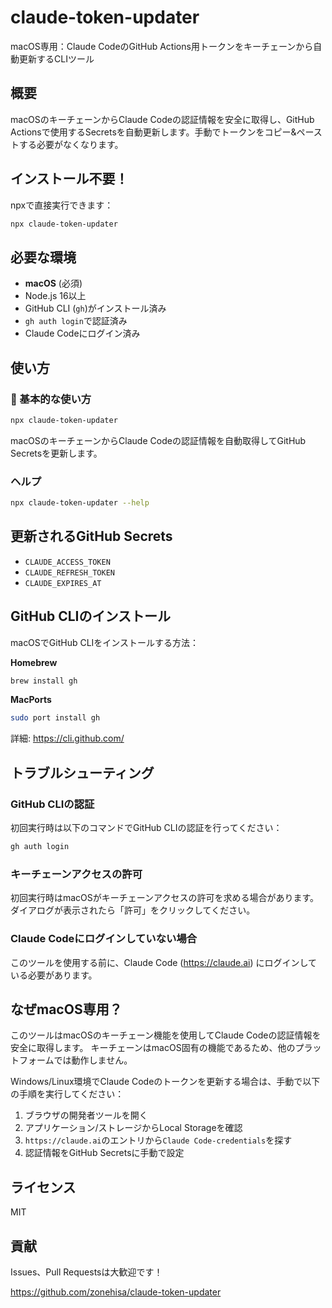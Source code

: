 # claude-token-updater

macOS専用：Claude CodeのGitHub Actions用トークンをキーチェーンから自動更新するCLIツール

## 概要

macOSのキーチェーンからClaude Codeの認証情報を安全に取得し、GitHub Actionsで使用するSecretsを自動更新します。手動でトークンをコピー&ペーストする必要がなくなります。

## インストール不要！

npxで直接実行できます：

```bash
npx claude-token-updater
```

## 必要な環境

- **macOS** (必須)
- Node.js 16以上
- GitHub CLI (`gh`)がインストール済み
- `gh auth login`で認証済み
- Claude Codeにログイン済み

## 使い方

### 🎯 基本的な使い方

```bash
npx claude-token-updater
```

macOSのキーチェーンからClaude Codeの認証情報を自動取得してGitHub Secretsを更新します。

### ヘルプ

```bash
npx claude-token-updater --help
```

## 更新されるGitHub Secrets

- `CLAUDE_ACCESS_TOKEN`
- `CLAUDE_REFRESH_TOKEN`
- `CLAUDE_EXPIRES_AT`

## GitHub CLIのインストール

macOSでGitHub CLIをインストールする方法：

**Homebrew**
```bash
brew install gh
```

**MacPorts**
```bash
sudo port install gh
```

詳細: https://cli.github.com/

## トラブルシューティング

### GitHub CLIの認証

初回実行時は以下のコマンドでGitHub CLIの認証を行ってください：

```bash
gh auth login
```

### キーチェーンアクセスの許可

初回実行時はmacOSがキーチェーンアクセスの許可を求める場合があります。
ダイアログが表示されたら「許可」をクリックしてください。

### Claude Codeにログインしていない場合

このツールを使用する前に、Claude Code (https://claude.ai) にログインしている必要があります。

## なぜmacOS専用？

このツールはmacOSのキーチェーン機能を使用してClaude Codeの認証情報を安全に取得します。
キーチェーンはmacOS固有の機能であるため、他のプラットフォームでは動作しません。

Windows/Linux環境でClaude Codeのトークンを更新する場合は、手動で以下の手順を実行してください：

1. ブラウザの開発者ツールを開く
2. アプリケーション/ストレージからLocal Storageを確認
3. `https://claude.ai`のエントリから`Claude Code-credentials`を探す
4. 認証情報をGitHub Secretsに手動で設定

## ライセンス

MIT

## 貢献

Issues、Pull Requestsは大歓迎です！

https://github.com/zonehisa/claude-token-updater